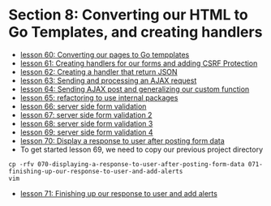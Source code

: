 # Section 8: Converting our HTML to Go Templates, and creating handlers 

- [lesson 60: Converting our pages to Go tempplates](./060-converting-our-pages-to-go-templates/README.md)
- [lesson 61: Creating handlers for our forms and adding CSRF Protection](./061-creating-handlers-for-our-forms-and-adding-csrf-protection/README.md)
- [lesson 62: Creating a handler that return JSON](./062-creating-a-handler-that-return-json/README.md)
- [lesson 63: Sending and processing an AJAX request](./063-sending-and-processing-an-ajax-request/README.md)
- [lesson 64: Sending AJAX post and generalizing our custom function](./064-sending-ajax-post-and-generalizing-our-custom-function/README.md)
- [lesson 65: refactoring to use internal packages](./065-refactoring-to-use-internal-packages/README.md)
- [lesson 66: server side form validation](./066-server-side-form-validation/README.md)
- [lesson 67: server side form validation 2](./067-server-side-form-validation-2/README.md)
- [lesson 68: server side form validation 3](./068-server-side-form-validation-3/README.md)
- [lesson 69: server side form validation 4](./069-server-side-form-validation-4/README.md)
- [lesson 70: Display a response to user after posting form data](./070-displaying-a-response-to-user-after-posting-form-data/README.md)
- To get started lesson 69, we need to copy our previous project directory

```shell
cp -rfv 070-displaying-a-response-to-user-after-posting-form-data 071-finishing-up-our-response-to-user-and-add-alerts
vim 

```

- [lesson 71: Finishing up our response to user and add alerts](./071-finishing-up-our-response-to-user-and-add-alerts/README.md)

